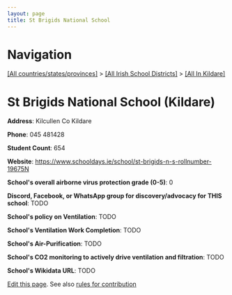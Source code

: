 ```yaml
---
layout: page
title: St Brigids National School
---
```

# Navigation

[[All countries/states/provinces]](../../..) > [[All Irish School Districts]](../..) > [[All In Kildare]](..)

# St Brigids National School (Kildare)

**Address**: Kilcullen Co Kildare

**Phone**: 045 481428

**Student Count**: 654

**Website**: <https://www.schooldays.ie/school/st-brigids-n-s-rollnumber-19675N>

**School's overall airborne virus protection grade (0-5)**: 0

**Discord, Facebook, or WhatsApp group for discovery/advocacy for THIS school**: TODO

**School's policy on Ventilation**: TODO

**School's Ventilation Work Completion**: TODO

**School's Air-Purification**: TODO

**School's CO2 monitoring to actively drive ventilation and filtration**: TODO

**School's Wikidata URL**: TODO


[Edit this page](https://github.com/ventilate-schools/Ireland/edit/main/./Kildare/St_Brigids_National_School.md). See also [rules for contribution](../../../contribution-rules/)